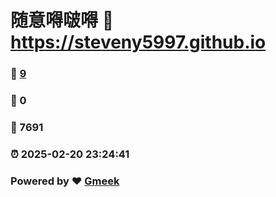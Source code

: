 # 随意嘚啵嘚 :link: https://steveny5997.github.io 
### :page_facing_up: [9](https://steveny5997.github.io/tag.html) 
### :speech_balloon: 0 
### :hibiscus: 7691 
### :alarm_clock: 2025-02-20 23:24:41 
### Powered by :heart: [Gmeek](https://github.com/Meekdai/Gmeek)
